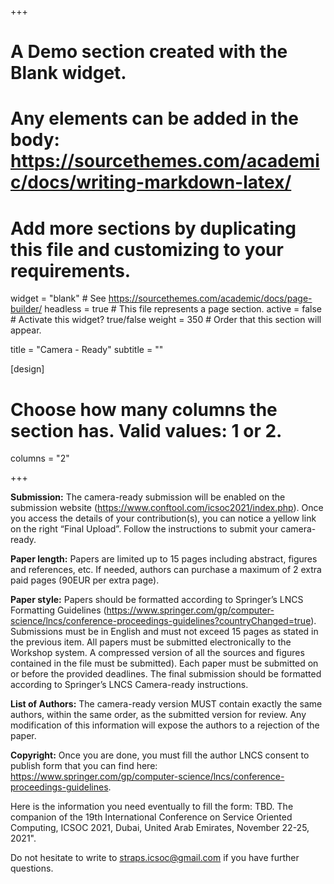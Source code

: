 
+++
# A Demo section created with the Blank widget.
# Any elements can be added in the body: https://sourcethemes.com/academic/docs/writing-markdown-latex/
# Add more sections by duplicating this file and customizing to your requirements.

widget = "blank"  # See https://sourcethemes.com/academic/docs/page-builder/
headless = true  # This file represents a page section.
active = false  # Activate this widget? true/false
weight = 350  # Order that this section will appear.

title = "Camera - Ready"
subtitle = ""

[design]
  # Choose how many columns the section has. Valid values: 1 or 2.
  columns = "2"

+++


**Submission:**
The camera-ready submission will be enabled on the submission website
(https://www.conftool.com/icsoc2021/index.php). Once you access the details of your contribution(s), you can notice a yellow link on the right “Final Upload”. Follow the instructions to submit your camera-ready.

**Paper length:**
Papers are limited up to 15 pages including abstract, figures
and references, etc. If needed, authors can purchase a maximum of 2 extra paid pages (90EUR per extra page).

**Paper style:**
Papers should be formatted according to Springer’s LNCS Formatting
Guidelines
(https://www.springer.com/gp/computer-science/lncs/conference-proceedings-guidelines?countryChanged=true).
Submissions must be in English and must not exceed 15 pages as stated in the previous item. All papers must be submitted electronically to the Workshop system. A compressed version of all the sources and figures contained in the file must be submitted). Each paper must be submitted on or before the provided deadlines. The final submission should be formatted according to Springer’s LNCS Camera-ready instructions.

**List of Authors:**
The camera-ready version MUST contain exactly the same authors, within the
same order, as the submitted version for review. Any modification of this
information will expose the authors to a rejection of the paper.

**Copyright:** 
Once you are done, you must fill the author LNCS consent to
publish form that you can find here:
https://www.springer.com/gp/computer-science/lncs/conference-proceedings-guidelines.

Here is the information you need eventually to fill the form: TBD.
The companion of the 19th International Conference on Service Oriented Computing, ICSOC 2021, Dubai, United Arab Emirates, November 22-25, 2021". 


Do not hesitate to write to [straps.icsoc@gmail.com](mailto:straps.icsoc@gmail.com) if you have further questions. 
